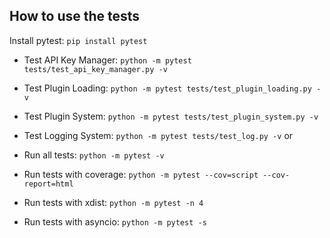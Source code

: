 ## How to use the tests

Install pytest: ```pip install pytest```

- Test API Key Manager: ```python -m pytest tests/test_api_key_manager.py -v```
- Test Plugin Loading: ```python -m pytest tests/test_plugin_loading.py -v```
- Test Plugin System: ```python -m pytest tests/test_plugin_system.py -v```
- Test Logging System: ```python -m pytest tests/test_log.py -v```
or

- Run all tests: ```python -m pytest -v```
- Run tests with coverage: ```python -m pytest --cov=script --cov-report=html```
- Run tests with xdist: ```python -m pytest -n 4```
- Run tests with asyncio: ```python -m pytest -s```
